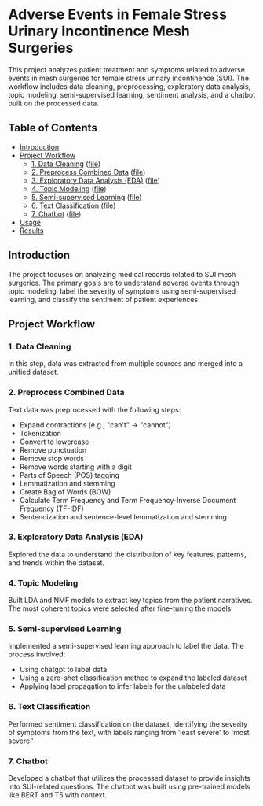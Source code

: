 # Adverse Events in Female Stress Urinary Incontinence Mesh Surgeries

This project analyzes patient treatment and symptoms related to adverse events in mesh surgeries for female stress urinary incontinence (SUI). The workflow includes data cleaning, preprocessing, exploratory data analysis, topic modeling, semi-supervised learning, sentiment analysis, and a chatbot built on the processed data.

## Table of Contents

- [Introduction](#introduction)
- [Project Workflow](#project-workflow)
  - [1. Data Cleaning](#1-data-cleaning) ([file](./Data_Cleaning.ipynb))
  - [2. Preprocess Combined Data](#2-preprocess-combined-data) ([file](./Preprocess_Combined_Data.ipynb))
  - [3. Exploratory Data Analysis (EDA)](#3-exploratory-data-analysis-eda) ([file](./EDA.ipynb))
  - [4. Topic Modeling](#4-topic-modeling) ([file](./Topic_Modelling.ipynb))
  - [5. Semi-supervised Learning](#5-semi-supervised-learning) ([file](./Semi_Supervised_Learning.ipynb))
  - [6. Text Classification](#6-text-classification) ([file](./Text_Classification.ipynb))
  - [7. Chatbot](#7-chatbot) ([file](./ChatBot.ipynb))
- [Usage](#usage)
- [Results](#results)

## Introduction

The project focuses on analyzing medical records related to SUI mesh surgeries. The primary goals are to understand adverse events through topic modeling, label the severity of symptoms using semi-supervised learning, and classify the sentiment of patient experiences.

## Project Workflow

### 1. Data Cleaning

In this step, data was extracted from multiple sources and merged into a unified dataset.

### 2. Preprocess Combined Data

Text data was preprocessed with the following steps:

- Expand contractions (e.g., "can't" → "cannot")
- Tokenization
- Convert to lowercase
- Remove punctuation
- Remove stop words
- Remove words starting with a digit
- Parts of Speech (POS) tagging
- Lemmatization and stemming
- Create Bag of Words (BOW)
- Calculate Term Frequency and Term Frequency-Inverse Document Frequency (TF-IDF)
- Sentencization and sentence-level lemmatization and stemming

### 3. Exploratory Data Analysis (EDA)

Explored the data to understand the distribution of key features, patterns, and trends within the dataset.

### 4. Topic Modeling

Built LDA and NMF models to extract key topics from the patient narratives. The most coherent topics were selected after fine-tuning the models.

### 5. Semi-supervised Learning

Implemented a semi-supervised learning approach to label the data. The process involved:

- Using chatgpt to label data
- Using a zero-shot classification method to expand the labeled dataset
- Applying label propagation to infer labels for the unlabeled data

### 6. Text Classification

Performed sentiment classification on the dataset, identifying the severity of symptoms from the text, with labels ranging from 'least severe' to 'most severe.'

### 7. Chatbot

Developed a chatbot that utilizes the processed dataset to provide insights into SUI-related questions. The chatbot was built using pre-trained models like BERT and T5 with context.
